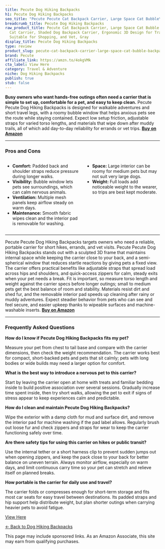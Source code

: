```yaml
---
title: Pecute Dog Hiking Backpacks
h1: Pecute Dog Hiking Backpacks
seo_title: "Pecute Pecute Cat Backpack Carrier, Large Space Cat Bubble\u2026"
breadcrumb_title: Pecute Dog Hiking Backpacks
raw_product_title: Pecute Cat Backpack Carrier, Large Space Cat Bubble Backpack, Breathable
  Cat Carrier, Shaded Dog Backpack Carrier, Ergonomic 3D Design for Travel, Hiking,
  Suitable for Shopping, and Vet, Gray
display_title: Pecute Dog Hiking Backpacks
type: review
product_slug: pecute-cat-backpack-carrier-large-space-cat-bubble-backpack-breathable-0d039759
brand: Pecute
affiliate_link: https://amzn.to/4okgVMk
cta_label: View Here
category: Travel & Adventure
niche: Dog Hiking Backpacks
publish: true
stub: false
---
```


<div id="intro" class="full-width">
  <p><strong>Busy owners who want hands-free outings often need a carrier that is simple to set up, comfortable for a pet, and easy to keep clean.</strong> Pecute Pecute Dog Hiking Backpacks is designed for walkable adventures and short travel legs, with a roomy bubble window that helps anxious pets see the route while staying contained. Expect low setup friction, adjustable straps for varied torso lengths, and materials that wipe down after muddy trails, all of which add day-to-day reliability for errands or vet trips. <a href="https://amzn.to/4okgVMk" rel="nofollow sponsored noopener" target="_blank"><strong>Buy on Amazon</strong></a></p>
</div>

<hr />
<h3 id="pros-cons">Pros and Cons</h3>
<div class="pc-grid" style="display:grid;grid-template-columns:1fr 1fr;gap:16px;">
  <ul>
    <li><strong>Comfort:</strong> Padded back and shoulder straps reduce pressure during longer walks.</li>
    <li><strong>Visibility:</strong> Bubble window lets pets see surroundings, which can calm nervous animals.</li>
    <li><strong>Ventilation:</strong> Multiple mesh panels keep airflow steady on warm days.</li>
    <li><strong>Maintenance:</strong> Smooth fabric wipes clean and the interior pad is removable for washing.</li>
  </ul>
  <ul>
    <li><strong>Space:</strong> Large interior can be roomy for medium pets but may not suit very large dogs.</li>
    <li><strong>Weight:</strong> Full loads add noticeable weight to the wearer, so trips are best kept moderate.</li>
  </ul>
</div>
<hr />

<div class="full-width">
  <p>Pecute Pecute Dog Hiking Backpacks targets owners who need a reliable, portable carrier for short hikes, errands, and vet visits. Pecute Pecute Dog Hiking Backpacks stands out with a sculpted 3D frame that maintains internal space while keeping the carrier close to your back, and a semi-spherical window that reduces startle reactions by giving pets a fixed view. The carrier offers practical benefits like adjustable straps that spread load across hips and shoulders, and quick-access zippers for calm, steady exits when your pet needs a break. Fit is important, so measure torso length and weight against the carrier specs before longer outings; small to medium pets get the best balance of room and stability. Materials resist dirt and shed fur, and the removable interior pad speeds up cleaning after rainy or muddy adventures. Expect steadier behavior from pets who can see and feel secure, and easier upkeep thanks to wipeable surfaces and machine-washable inserts. <a href="https://amzn.to/4okgVMk" rel="nofollow sponsored noopener" target="_blank"><strong>Buy on Amazon</strong></a></p>
</div>

<hr />
<h3 id="faqs">Frequently Asked Questions</h3>

<p><strong>How do I know if Pecute Dog Hiking Backpacks fits my pet?</strong></p>
<p>Measure your pet from chest to tail base and compare with the carrier dimensions, then check the weight recommendation. The carrier works best for compact, short-backed pets and pets that sit calmly; pets with long bodies or wide builds may need a larger option for comfort.</p>

<p><strong>What is the best way to introduce a nervous pet to this carrier?</strong></p>
<p>Start by leaving the carrier open at home with treats and familiar bedding inside to build positive association over several sessions. Gradually increase time spent inside, then try short walks, allowing the pet to exit if signs of stress appear to keep experiences calm and predictable.</p>

<p><strong>How do I clean and maintain Pecute Dog Hiking Backpacks?</strong></p>
<p>Wipe the exterior with a damp cloth for mud and surface dirt, and remove the interior pad for machine washing if the pad label allows. Regularly brush out loose fur and check zippers and straps for wear to keep the carrier functioning safely over time.</p>

<p><strong>Are there safety tips for using this carrier on hikes or public transit?</strong></p>
<p>Use the internal tether or a short harness clip to prevent sudden jumps out when opening zippers, and keep the pack close to your back for better balance on uneven terrain. Always monitor airflow, especially on warm days, and limit continuous carry time so your pet can stretch and relieve itself on planned breaks.</p>

<p><strong>How portable is the carrier for daily use and travel?</strong></p>
<p>The carrier folds or compresses enough for short-term storage and fits most car seats for easy travel between destinations. Its padded straps and hip support help distribute weight, but plan shorter outings when carrying heavier pets to avoid fatigue.</p>
<p><a class="btn" href="https://amzn.to/4okgVMk" target="_blank" rel="nofollow sponsored noopener">View Here</a></p>
<p><a href="/roundups/travel-adventure/dog-hiking-backpacks/">← Back to Dog Hiking Backpacks</a></p>
<aside class="disclosure">This page may include sponsored links. As an Amazon Associate, this site may earn from qualifying purchases.</aside>
